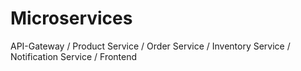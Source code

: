 # Microservices
API-Gateway / Product Service / Order Service / Inventory Service / Notification Service / Frontend

